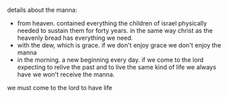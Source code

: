 details about the manna:
- from heaven. contained everything the children of israel physically needed to sustain them for forty years. in the same way christ as the heavenly bread has everything we need.
- with the dew, which is grace. if we don't enjoy grace we don't enjoy the manna
- in the morning. a new beginning every day. if we come to the lord expecting to relive the past and to live the same kind of life we always have we won't receive the manna.

we must come to the lord to have life 
